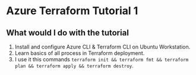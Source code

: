 # Azure Terraform Tutorial 1

## What would I do with the tutorial

1. Install and configure Azure CLI & Terraform CLI on Ubuntu Workstation.
2. Learn basics of all process in Terraform deployment.
3. I use it this commands `terraform init && terraform fmt && terraform plan && terraform apply && terraform destroy`.